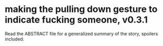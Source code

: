# making the pulling down gesture to indicate fucking someone, v0.3.1

Read the ABSTRACT file for a generalized summary of the story, spoilers
included.
